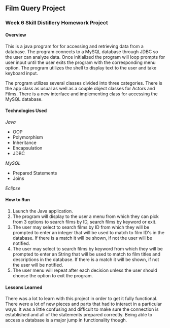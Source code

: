 
## Film Query Project
### Week 6 Skill Distillery Homework Project

#### Overview
This is a java program for for accessing and retrieving data from a database. The program connects to a MySQL database through JDBC so the user can analyze data.
Once initialized the program will loop prompts for user input until the user exits the program with the corresponding menu option. The program utilizes the shell to display text to the user and take keyboard input.

The program utilizes several classes divided into three categories. There is the app class as usual as well as a couple object classes for Actors and Films. There is a new interface and implementing class for accessing the MySQL database.

#### Technologies Used
_Java_
- OOP
- Polymorphism
- Inheritance
- Encapsulation
- JDBC

_MySQL_
- Prepared Statements
- Joins

_Eclipse_

#### How to Run
1. Launch the Java application.
2. The program will display to the user a menu from which they can pick from 3 options to search films by ID, search films by keyword or exit.
3. The user may select to search films by ID from which they will be prompted to enter an integer that will be used to match to film ID's in the database. If there is a match it will be shown, if not the user will be notified.
4. The user may select to search films by keyword from which they will be prompted to enter an String that will be used to match to film titles and descriptions in the database. If there is a match it will be shown, if not the user will be notified.
5. The user menu will repeat after each decision unless the user should choose the option to exit the program.

#### Lessons Learned
There was a lot to learn with this project in order to get it fully functional. There were a lot of new pieces and parts that had to interact in a particular ways. It was a little confusing and difficult to make sure the connection is established and all of the statements prepared correctly. Being able to access a database is a major jump in functionality though.
